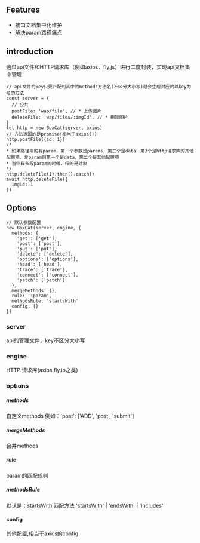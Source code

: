 ## Features
* 接口文档集中化维护
* 解决param路径痛点
## introduction
通过api文件和HTTP请求库（例如axios、fly.js）进行二度封装，实现api文档集中管理
```
// api文件的key只要匹配到其中的methods方法名(不区分大小写)就会生成对应的以key为名的方法
const server = {
  // 公共
  postFile: 'wap/file', // * 上传图片
  deleteFile: 'wap/files/:imgId', // * 删除图片
}
let http = new BoxCat(server, axios)
// 方法返回的是promise(相当于axios())
http.postFile({id: 1})
/*
* 如果路径带的有param，第一个参数是params，第二个是data，第3个是http请求库的其他配置项。非param则第一个是data，第二个是其他配置项
* 当你有多段param的时候，传的是对象
*/ 
http.deleteFile(1).then().catch()
await http.deleteFile({
  imgId: 1
})
```
## Options
```
// 默认参数配置
new BoxCat(server, engine, {
  methods: {
    'get': ['get'],
    'post': ['post'],
    'put': ['put'],
    'delete': ['delete'],
    'options': ['options'],
    'head': ['head'],
    'trace': ['trace'],
    'connect': ['connect'],
    'patch': ['patch']
  },
  mergeMethods: {},
  rule: ':param',
  methodsRule: 'startsWith'
  config: {}
})
```
### server
api的管理文件，key不区分大小写
### engine
HTTP 请求库(axios,fly.io之类)
### options
##### methods
自定义methods
例如：'post': ['ADD', 'post', 'submit']
##### mergeMethods
合并methods
##### rule
param的匹配规则
##### methodsRule
默认是：startsWith
匹配方法 'startsWith' | 'endsWith' | 'includes'
#### config
其他配置,相当于axios的config
